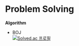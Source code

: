 # Problem Solving
**Algorithm**
* BOJ   
[![Solved.ac
프로필](http://mazassumnida.wtf/api/v2/generate_badge?boj=juju08217)](https://solved.ac/juju08217)